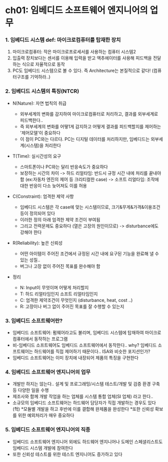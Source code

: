 # ch01: 임베디드 소프트웨어 엔지니어의 업무

### 1. 임베디드 시스템 def: 마이크로컴퓨터를 탑재한 장치

  1) 마이크로컴퓨터: 작은 마이크로프로세서를 사용하는 컴퓨터 시스템2
  2) 입출력 장치보다는 센서를 이용해 입력을 받고 액추에이터를 사용해 피드백을 전달하는 식으로 자율적으로 동작
  3) PC도 임베디드 시스템으로 볼 수 있다. 즉 Architecture는 본질적으로 같다! (컴퓨터구조를 기억하라..)

### 2. 임베디드 시스템의 특징(NTCR)
* N(Nature): 자연 법칙의 취급
    * 외부세계의 변화를 감지하여 마이크로컴퓨터로 처리하고, 결과를 외부세계로 피드백한다..
    * 즉 외부세계의 변화를 어떻1게 감지하고 어떻게 결과를 피드백할지를 제어하는 '제어모델'이 중요하다
    * 이 점이 PC와는 다르다. PC는 디지털 데이터를 처리하지만, 임베디드는 외부세계(시스템)을 처리한다
* T(Time): 실시간성의 요구
    * 스마트폰이나 PC와는 달리 반응속도가 중요하다
    * 보장하는 시간의 차이
      -> 하드 리얼타임: 반드시 규정 시간 내에 처리를 끝내야 함 (ex:자동차 엔진의 제어 등 크리티컬한 case)
      -> 소프트 리얼타임: 조작에 대한 반응이 다소 늦어져도 이를 허용
* C(Constraint): 엄격한 제약 사항
    * 임베디드 시스템은 각 case에 맞는 시스템이므로, 크기&무게&가격&이용조건 등이 정의되어 있다
    * 이러한 정의 아래 엄격한 제약 조건이 부여됨
    * 그리고 전력문제도 중요하다 (열은 고장의 원인이므로)
    -> disturbance에도 강해야 한다
* R(Reliability): 높은 신뢰성
    * 어떤 아이템이 주어진 조건에서 규정된 시간 내에 요구된 기능을 완료해 낼 수 있는 성질..
    * 버그나 고장 없이 주어진 목표를 완수해야 함

* 정리
    * N: Input이 무엇이며 어떻게 처리할지
    * T: 하드 리얼타임인지 소프트 리얼타임인지
    * C: 엄격한 제약조건이 무엇인지 (disturbance, heat, cost ..)
    * R: 고장이나 버그 없이 주어진 목표를 잘 수행할 수 있는지

### 3. 임베디드 소프트웨어란?
* 임베디드 소프트웨어: 펌웨어라고도 불리며, 임베디드 시스템에 탑재하여 마이크로컴퓨터에서 동작하는 프로그램
* 비-임베디드 소프트웨어도 임베디드 소프트웨어에서 동작한다.. why? 임베디드 소프트웨어는 하드웨어를 직접 제어하기 때문이다.. ISA와 비슷한 포지션인가?
* 임베디드 소프트웨어는 이미 장치에 내장되어 제품의 특징을 구현한다

### 4. 임베디드 소프트웨어 엔지니어의 업무
* 개발만 하지는 않는다.. 설계 및 프로그래밍/시스템 테스트/개발 및 검증 환경 구축 등 다양한 일을 수행
* 제조사와 함께 개발 작업을 하는 업체를 시스템 통합 업체(SI 업체) 라고 한다..
* 소규모의 임베디드 소프트웨어는 하드웨어 담당자가 직접 개발하는 경우도 있다 (헉)
    *모듈별 개발을 하고 후반에 이를 결합해 완제품을 완성한다
    *또한 신뢰성 확보를 위한 예외처리가 매우 중요하다

### 5. 임베디드 소프트웨어 엔지니어의 직종
* 임베디드 소프트웨어 엔지니어 외에도 하드웨어 엔지니어나 도메인 스페셜리스트도 임베디드 시스템 개발에 참여한다
* 또한 신뢰성 테스트를 위한 테스트 엔지니어도 증가하고 있다
